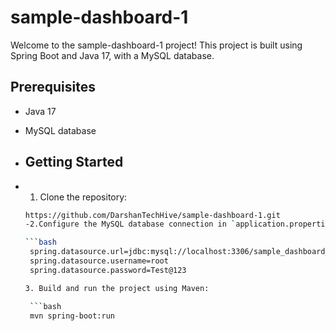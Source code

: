 # sample-dashboard-1
Welcome to the sample-dashboard-1 project! This project is built using Spring Boot and Java 17, with a MySQL database.
## Prerequisites
- Java 17
- MySQL database
- ## Getting Started
- 1. Clone the repository:

  ```bash
  https://github.com/DarshanTechHive/sample-dashboard-1.git
  -2.Configure the MySQL database connection in `application.properties`:

  ```bash
   spring.datasource.url=jdbc:mysql://localhost:3306/sample_dashboard_1
   spring.datasource.username=root
   spring.datasource.password=Test@123
  
  3. Build and run the project using Maven:

   ```bash
   mvn spring-boot:run
 
